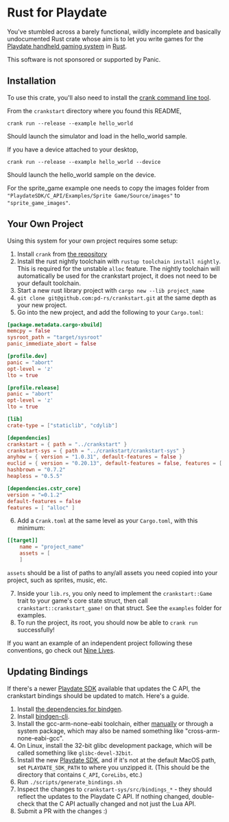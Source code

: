 # Rust for Playdate

You've stumbled across a barely functional, wildly incomplete and basically undocumented Rust crate whose aim is to let you write games for the [Playdate handheld gaming system](https://play.date) in [Rust](https://www.rust-lang.org).

This software is not sponsored or supported by Panic.

## Installation

To use this crate, you'll also need to install the [crank command line tool](https://github.com/pd-rs/crank).

From the `crankstart` directory where you found this README,

```shell
crank run --release --example hello_world
```

Should launch the simulator and load in the hello_world sample.

If you have a device attached to your desktop,

```shell
crank run --release --example hello_world --device
```

Should launch the hello_world sample on the device.

For the sprite_game example one needs to copy the images folder from `"PlaydateSDK/C_API/Examples/Sprite Game/Source/images"` to `"sprite_game_images"`.

## Your Own Project

Using this system for your own project requires some setup:

 1. Install `crank` from [the repository](https://github.com/pt-rs/crank)
 2. Install the rust nightly toolchain with `rustup toolchain install nightly`. This is required for the unstable `alloc` feature. The nightly toolchain will automatically be used for the crankstart project, it does not need to be your default toolchain.
 3. Start a new rust library project with `cargo new --lib project_name`
 4. `git clone git@github.com:pd-rs/crankstart.git` at the same depth as your new project.
 5. Go into the new project, and add the following to your `Cargo.toml`:
 
```toml
[package.metadata.cargo-xbuild]
memcpy = false
sysroot_path = "target/sysroot"
panic_immediate_abort = false

[profile.dev]
panic = "abort"
opt-level = 'z'
lto = true

[profile.release]
panic = "abort"
opt-level = 'z'
lto = true

[lib]
crate-type = ["staticlib", "cdylib"]

[dependencies]
crankstart = { path = "../crankstart" }
crankstart-sys = { path = "../crankstart/crankstart-sys" }
anyhow = { version = "1.0.31", default-features = false }
euclid = { version = "0.20.13", default-features = false, features = [ "libm" ] }
hashbrown = "0.7.2"
heapless = "0.5.5"

[dependencies.cstr_core]
version = "=0.1.2"
default-features = false
features = [ "alloc" ]
```

 6. Add a `Crank.toml` at the same level as your `Cargo.toml`, with this minimum:

```toml
[[target]]
    name = "project_name"
    assets = [
    ]
```

`assets` should be a list of paths to any/all assets you need copied into your project, such as sprites, music, etc.

 7. Inside your `lib.rs`, you only need to implement the `crankstart::Game` trait to your game's core state struct, then call `crankstart::crankstart_game!` on that struct. See the `examples` folder for examples.
 8. To run the project, its root, you should now be able to `crank run` successfully!

If you want an example of an independent project following these conventions, go check out [Nine Lives](https://github.com/bravely/nine_lives).

## Updating Bindings

If there's a newer [Playdate SDK](https://play.date/dev/) available that updates the C API, the crankstart bindings should be updated to match.
Here's a guide.

1. Install [the dependencies for bindgen](https://rust-lang.github.io/rust-bindgen/requirements.html).
2. Install [bindgen-cli](https://rust-lang.github.io/rust-bindgen/command-line-usage.html).
3. Install the gcc-arm-none-eabi toolchain, either [manually](https://developer.arm.com/Tools%20and%20Software/GNU%20Toolchain) or through a system package, which may also be named something like "cross-arm-none-eabi-gcc".
4. On Linux, install the 32-bit glibc development package, which will be called something like `glibc-devel-32bit`.
5. Install the new [Playdate SDK](https://play.date/dev/), and if it's not at the default MacOS path, set `PLAYDATE_SDK_PATH` to where you unzipped it.  (This should be the directory that contains `C_API`, `CoreLibs`, etc.)
6. Run `./scripts/generate_bindings.sh`
7. Inspect the changes to `crankstart-sys/src/bindings_*` - they should reflect the updates to the Playdate C API.  If nothing changed, double-check that the C API actually changed and not just the Lua API.
8. Submit a PR with the changes :)
